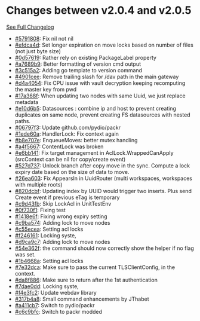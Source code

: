 # Changes between v2.0.4 and v2.0.5

[See Full Changelog](https://github.com/pydio/cells/compare/v2.0.4...v2.0.5)

- [#5791808](https://github.com/pydio/cells/commit/57918080b5d2a66c2988468a8c056067ab505285): Fix nil not nil
- [#efdca4d](https://github.com/pydio/cells/commit/efdca4dd94a82cda97e7c44741584800f392880c): Set longer expiration on move locks based on number of files (not just byte size)
- [#0d57619](https://github.com/pydio/cells/commit/0d576191e8c8f7405d2e26d6ed0626487b7b9f85): Rather rely on existing PackageLabel property
- [#a7689b9](https://github.com/pydio/cells/commit/a7689b98e24c12fe60fec3284eb56a25f8f71802): Better formatting of version cmd output
- [#3c515a2](https://github.com/pydio/cells/commit/3c515a23325d75052d5915a3e4924df8f6686ecb): Adding go template to version command
- [#4901cee](https://github.com/pydio/cells/commit/4901ceecce7f6b294149f8d174acaac4c3fb3fb3): Remove trailing slash for /dav path in the main gateway
- [#d4a4054](https://github.com/pydio/cells/commit/d4a4054df278d9b3a1e6c7a6e6fb28610956e5a4): Fix CPU issue with vault decryption keeping recomputing the master key from pwd
- [#17a368f](https://github.com/pydio/cells/commit/17a368f3d4f1dfbdca38f1c7e18c61b5c1b48601): When updating two nodes with same Uuid, we just replace metadata
- [#e10d6b5](https://github.com/pydio/cells/commit/e10d6b59a9126e4e10bdab1d8adcb51da6dea386): Datasources : combine ip and host to prevent creating duplicates on same node, prevent creating FS datasources with nested paths.
- [#06797f3](https://github.com/pydio/cells/commit/06797f3f14329cc863fb56fb4904a0b0e4cb9609): Update github.com/pydio/packr
- [#1ede60a](https://github.com/pydio/cells/commit/1ede60a0ff4fab4de639c39777aebe94c1bdbc7d): HandlerLock: Fix context again
- [#b8e707e](https://github.com/pydio/cells/commit/b8e707e6a4249414de769e6e9937473878a8dc4b): EnqueueMoves: better mutex handling
- [#a4f5667](https://github.com/pydio/cells/commit/a4f5667d116001eab29be989fac9bd75fe7edeb9): ContentLock was broken
- [#e6bb141](https://github.com/pydio/cells/commit/e6bb14135deaeabd593f4d707d52a7d6f03765a0): Fix target management in AclLock.WrappedCanApply (srcContext can be nil for copy/create event)
- [#527d737](https://github.com/pydio/cells/commit/527d73736edc3544572d30cc8b0b5dafe185ba8a): Unlock branch after copy move in the sync. Compute a lock expiry date based on the size of data to move.
- [#26ea603](https://github.com/pydio/cells/commit/26ea6031097ed92ac7a6bedec44fd02a6b77ab43): Fix AppearsIn in UuidRouter (multi workspaces, workspaces with multiple roots)
- [#820dcbf](https://github.com/pydio/cells/commit/820dcbf7e82c6dd8d1d54365182439a84935bc1a): Updating index by UUID would trigger two inserts. Plus send Create event if previous eTag is temporary
- [#c9d43fb](https://github.com/pydio/cells/commit/c9d43fb510ab2f9298568ba846adc84a3c083731): Skip LockAcl in UnitTestEnv
- [#0f730f1](https://github.com/pydio/cells/commit/0f730f1f83adb4f53bfbb03fec8bd07c51918582): Fixing test
- [#1418e6f](https://github.com/pydio/cells/commit/1418e6f8e5d9c86010b868086eea47a8ee5256dd): Fixing wrong expiry setting
- [#c9ba574](https://github.com/pydio/cells/commit/c9ba5745157678fde566c2eb460cdbed49db28ee): Adding lock to move nodes
- [#c55ecea](https://github.com/pydio/cells/commit/c55ecea21fdd0312f6e56b0df16449b0235a1565): Setting acl locks
- [#f246161](https://github.com/pydio/cells/commit/f246161e1376c0834a16cbcddd211800a159a05d): Locking syste,
- [#d9ca9c7](https://github.com/pydio/cells/commit/d9ca9c7811facb0cf26eb92833d81d1a5ef28653): Adding lock to move nodes
- [#54e362f](https://github.com/pydio/cells/commit/54e362f29bd190d6b94a8db1b493db2b099fe4c2): the command should now correctly show the helper if no flag was set.
- [#1b4668a](https://github.com/pydio/cells/commit/1b4668a5c22467aa8dede3c24ac784801265d7d8): Setting acl locks
- [#7e32dca](https://github.com/pydio/cells/commit/7e32dcac399aa0d54263826c5cf1f2319bc4e6c9): Make sure to pass the current TLSClientConfig, in the context.
- [#da8f886](https://github.com/pydio/cells/commit/da8f886dae8eb9c487c24285fa23012428ae53c4): Make sure to return after the 1st authentication
- [#7dae0dd](https://github.com/pydio/cells/commit/7dae0dda4a1358fb6c42d1145e55c34508c84fda): Locking syste,
- [#f4e3fc2](https://github.com/pydio/cells/commit/f4e3fc2ec2c8a8de8dab16d14bf206bf764e8cf6): Update webdav library
- [#317b4a8](https://github.com/pydio/cells/commit/317b4a82e506dcaaaf6159a0312e9ec5db9013cc): Small command enhancements by JThabet
- [#a411cb7](https://github.com/pydio/cells/commit/a411cb744778cb6cc894c7896ab1fd26a755a0a7): Switch to pydio/packr
- [#c6c9bfc](https://github.com/pydio/cells/commit/c6c9bfcd1f1f12a718c4989324abec5642099f95): Switch to packr modded
